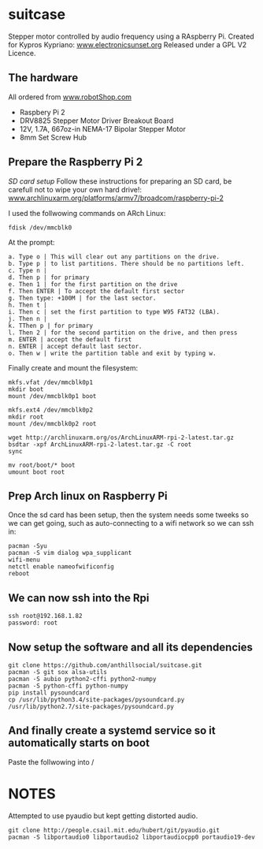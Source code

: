 # suitcase
Stepper motor controlled by audio frequency using a RAspberry Pi. Created for Kypros Kypriano: www.electronicsunset.org
Released under a GPL V2 Licence. 

## The hardware
All ordered from www.robotShop.com

- Raspbery Pi 2
- DRV8825 Stepper Motor Driver Breakout Board
- 12V, 1.7A, 667oz-in NEMA-17 Bipolar Stepper Motor
- 8mm Set Screw Hub

## Prepare the Raspberry Pi 2
*SD card setup*
Follow these instructions for preparing an SD card, be carefull not to wipe your own hard drive!:
www.archlinuxarm.org/platforms/armv7/broadcom/raspberry-pi-2

I used the follwowing commands on ARch Linux:

    fdisk /dev/mmcblk0

At the prompt:

    a. Type o | This will clear out any partitions on the drive.
    b. Type p | to list partitions. There should be no partitions left.
    c. Type n | 
    d. Then p | for primary
    e. Then 1 | for the first partition on the drive
    f. Then ENTER | To accept the default first sector
    g. Then type: +100M | for the last sector.  
    h. Then t |
    i. Then c | set the first partition to type W95 FAT32 (LBA).
    j. Then n | 
    k. TThen p | for primary
    l. Then 2 | for the second partition on the drive, and then press 
    m. ENTER | accept the default first 
    n. ENTER | accept default last sector.
    o. Then w | write the partition table and exit by typing w.

Finally create and mount the filesystem:

    mkfs.vfat /dev/mmcblk0p1
    mkdir boot
    mount /dev/mmcblk0p1 boot

    mkfs.ext4 /dev/mmcblk0p2
    mkdir root
    mount /dev/mmcblk0p2 root

    wget http://archlinuxarm.org/os/ArchLinuxARM-rpi-2-latest.tar.gz
    bsdtar -xpf ArchLinuxARM-rpi-2-latest.tar.gz -C root
    sync

    mv root/boot/* boot
    umount boot root

## Prep Arch linux on Raspberry Pi
Once the sd card has been setup, then the system needs some tweeks so we can get going, 
such as auto-connecting to a wifi network so we can ssh in:

    pacman -Syu
    pacman -S vim dialog wpa_supplicant
    wifi-menu
    netctl enable nameofwificonfig
    reboot

## We can now ssh into the Rpi

	ssh root@192.168.1.82
	password: root	

## Now setup the software and all its dependencies

	git clone https://github.com/anthillsocial/suitcase.git
	pacman -S git sox alsa-utils 
    pacman -S aubio python2-cffi python2-numpy
	pacman -S python-cffi python-numpy
    pip install pysoundcard
    cp /usr/lib/python3.4/site-packages/pysoundcard.py /usr/lib/python2.7/site-packages/pysoundcard.py

## And finally create a systemd service so it automatically starts on boot
Paste the follwowing into /
	

# NOTES
Attempted to use pyaudio but kept getting distorted audio.

    git clone http://people.csail.mit.edu/hubert/git/pyaudio.git
    pacman -S libportaudio0 libportaudio2 libportaudiocpp0 portaudio19-dev

